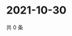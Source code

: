 # 2021-10-30

共 0 条

<!-- BEGIN WEIBO -->
<!-- 最后更新时间 Sat Oct 30 2021 10:27:10 GMT+0800 (China Standard Time) -->

<!-- END WEIBO -->
